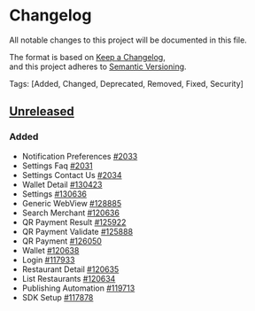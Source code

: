# Changelog  
All notable changes to this project will be documented in this file.  

The format is based on [Keep a Changelog](https://keepachangelog.com/en/1.0.0/),  
and this project adheres to [Semantic Versioning](https://semver.org/spec/v2.0.0.html).  

Tags: [Added, Changed, Deprecated, Removed, Fixed, Security]

## [Unreleased](https://github.com/multinetinventiv/GastroPay-SDK-Android/compare/)

### Added
- Notification Preferences [#2033](https://dev.azure.com/inventivtech/Panda/_workitems/edit/2033)
- Settings Faq [#2031](https://dev.azure.com/inventivtech/Panda/_workitems/edit/2031)
- Settings Contact Us [#2034](https://dev.azure.com/inventivtech/Panda/_workitems/edit/2034)
- Wallet Detail [#130423](http://isttfs02:8080/tfs/MultinetCollection/Prj%20-%20%C4%B0sfanbul/_workitems/edit/130423)
- Settings [#130636](http://isttfs02:8080/tfs/MultinetCollection/Prj%20-%20%C4%B0sfanbul/_workitems/edit/130636)
- Generic WebView [#128885](http://isttfs02:8080/tfs/MultinetCollection/Prj%20-%20%C4%B0sfanbul/_workitems/edit/128885)
- Search Merchant [#120636](http://isttfs02:8080/tfs/MultinetCollection/Prj%20-%20%C4%B0sfanbul/_workitems/edit/120636)
- QR Payment Result [#125922](http://isttfs02:8080/tfs/MultinetCollection/Prj%20-%20%C4%B0sfanbul/_workitems/edit/125922)
- QR Payment Validate [#125888](http://isttfs02:8080/tfs/MultinetCollection/Prj%20-%20%C4%B0sfanbul/_workitems/edit/125888)
- QR Payment [#126050](http://isttfs02:8080/tfs/MultinetCollection/Prj%20-%20%C4%B0sfanbul/_workitems/edit/126050)
- Wallet [#120638](http://isttfs02:8080/tfs/MultinetCollection/Prj%20-%20%C4%B0sfanbul/_workitems/edit/120638)
- Login [#117933](http://isttfs02:8080/tfs/MultinetCollection/Prj%20-%20%C4%B0sfanbul/_workitems/edit/117933)
- Restaurant Detail [#120635](http://isttfs02:8080/tfs/MultinetCollection/Prj%20-%20%C4%B0sfanbul/_workitems/edit/120635)
- List Restaurants [#120634](http://isttfs02:8080/tfs/MultinetCollection/Prj%20-%20%C4%B0sfanbul/_workitems/edit/120634)
- Publishing Automation [#119713](http://isttfs02:8080/tfs/MultinetCollection/Prj%20-%20%C4%B0sfanbul/_workitems/edit/119713)
- SDK Setup [#117878](http://isttfs02:8080/tfs/MultinetCollection/Prj%20-%20%C4%B0sfanbul/_workitems/edit/117878)

